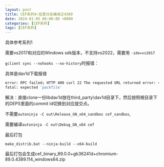 ```yaml
---
layout: post
title: CEF系列4:任意分支编译之4389
date: 2024-01-05 06:00:00 +0800
categories: [CEF系列]
tags: [CEF系列]
---
```

具体参考系列1

需要vs2017和对应的Windows sdk版本，不支持vs2022，需要用  `-ide=vs2017`

`gclient sync --nohooks --no-history`时报错：

具体是dav1d下载报错

```bash
error: RPC failed; HTTP 400 curl 22 The requested URL returned error: 400
fatal: expected 'packfile'
```

解决：直接clone一份libdav1d放在third_party\dav1d目录下，然后按照根目录下的DEPS里面的commit Id切换到对应提交点。

不需要`autoninja -C out\Release_GN_x64_sandbox cef_sandbox`,

需要编译`autoninja -C out\Debug_GN_x64 cef`

最后打包

`make_distrib.bat --ninja-build --x64-build`

最后打包会生成cef_binary_89.0.0+gb36241d+chromium-89.0.4389.114_windows64.zip